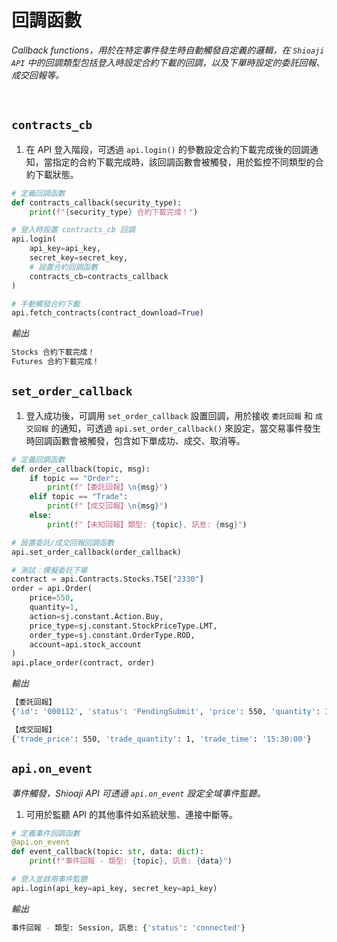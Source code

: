 # 回調函數

_Callback functions，用於在特定事件發生時自動觸發自定義的邏輯，在 `Shioaji API` 中的回調類型包括登入時設定合約下載的回調，以及下單時設定的委託回報、成交回報等。_

<br>

## `contracts_cb`

1. 在 API 登入階段，可透過 `api.login()` 的參數設定合約下載完成後的回調通知，當指定的合約下載完成時，該回調函數會被觸發，用於監控不同類型的合約下載狀態。

```python
# 定義回調函數
def contracts_callback(security_type):
    print(f"{security_type} 合約下載完成！")

# 登入時設置 contracts_cb 回調
api.login(
    api_key=api_key,
    secret_key=secret_key,
    # 設置合約回調函數
    contracts_cb=contracts_callback
)

# 手動觸發合約下載
api.fetch_contracts(contract_download=True)
```

_輸出_

```bash
Stocks 合約下載完成！
Futures 合約下載完成！
```



## `set_order_callback`

1. 登入成功後，可調用 `set_order_callback` 設置回調，用於接收 `委託回報` 和 `成交回報` 的通知，可透過 `api.set_order_callback()` 來設定，當交易事件發生時回調函數會被觸發，包含如下單成功、成交、取消等。

```python
# 定義回調函數
def order_callback(topic, msg):
    if topic == "Order":
        print(f"【委託回報】\n{msg}")
    elif topic == "Trade":
        print(f"【成交回報】\n{msg}")
    else:
        print(f"【未知回報】類型: {topic}, 訊息: {msg}")

# 設置委託/成交回報回調函數
api.set_order_callback(order_callback)

# 測試：模擬委託下單
contract = api.Contracts.Stocks.TSE["2330"]
order = api.Order(
    price=550,
    quantity=1,
    action=sj.constant.Action.Buy,
    price_type=sj.constant.StockPriceType.LMT,
    order_type=sj.constant.OrderType.ROD,
    account=api.stock_account
)
api.place_order(contract, order)
```

_輸出_

```bash
【委託回報】
{'id': '000112', 'status': 'PendingSubmit', 'price': 550, 'quantity': 1}

【成交回報】
{'trade_price': 550, 'trade_quantity': 1, 'trade_time': '15:30:00'}
```



## `api.on_event`

_事件觸發，Shioaji API 可透過 `api.on_event` 設定全域事件監聽。_

1. 可用於監聽 API 的其他事件如系統狀態、連接中斷等。

```python
# 定義事件回調函數
@api.on_event
def event_callback(topic: str, data: dict):
    print(f"事件回報 - 類型: {topic}, 訊息: {data}")

# 登入並啟用事件監聽
api.login(api_key=api_key, secret_key=api_key)
```

_輸出_

```bash
事件回報 - 類型: Session, 訊息: {'status': 'connected'}
```
